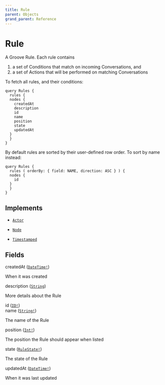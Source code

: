 ```yaml
---
title: Rule
parent: Objects
grand_parent: Reference
---
```


# Rule

A Groove Rule. Each rule contains

1) a set of Conditions that match on incoming Conversations, and
2) a set of Actions that will be performed on matching Conversations

To fetch all rules, and their conditions:

```
query Rules {
  rules {
  nodes {
    createdAt
    description
    id
    name
    position
    state
    updatedAt
  }
  }
}
```

By default rules are sorted by their user-defined row order. To sort
by name instead:

```
query Rules {
  rules ( orderBy: { field: NAME, direction: ASC } ) {
  nodes {
    id
  }
  }
}
```

## Implements

- <code><a href="/docs/reference/interface/actor">Actor</a></code>

- <code><a href="/docs/reference/interface/node">Node</a></code>

- <code><a href="/docs/reference/interface/timestamped">Timestamped</a></code>

## Fields

<div class="field-entry ">
  <span id="created_at" class="field-name anchored">createdAt (<code><a href="/docs/reference/scalar/date_time">DateTime!</a></code>)</span>

  <div class="description-wrapper">
   <p>When it was created</p>

  </div>
</div>

<div class="field-entry ">
  <span id="description" class="field-name anchored">description (<code><a href="/docs/reference/scalar/string">String</a></code>)</span>

  <div class="description-wrapper">
   <p>More details about the Rule</p>

  </div>
</div>

<div class="field-entry ">
  <span id="id" class="field-name anchored">id (<code><a href="/docs/reference/scalar/id">ID!</a></code>)</span>

  <div class="description-wrapper">

  </div>
</div>

<div class="field-entry ">
  <span id="name" class="field-name anchored">name (<code><a href="/docs/reference/scalar/string">String!</a></code>)</span>

  <div class="description-wrapper">
   <p>The name of the Rule</p>

  </div>
</div>

<div class="field-entry ">
  <span id="position" class="field-name anchored">position (<code><a href="/docs/reference/scalar/int">Int!</a></code>)</span>

  <div class="description-wrapper">
   <p>The position the Rule should appear when listed</p>

  </div>
</div>

<div class="field-entry ">
  <span id="state" class="field-name anchored">state (<code><a href="/docs/reference/enum/rule_state">RuleState!</a></code>)</span>

  <div class="description-wrapper">
   <p>The state of the Rule</p>

  </div>
</div>

<div class="field-entry ">
  <span id="updated_at" class="field-name anchored">updatedAt (<code><a href="/docs/reference/scalar/date_time">DateTime!</a></code>)</span>

  <div class="description-wrapper">
   <p>When it was last updated</p>

  </div>
</div>

